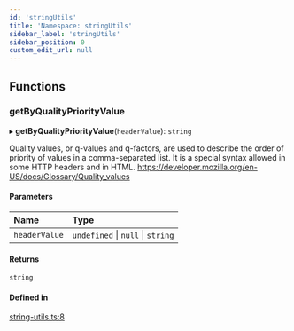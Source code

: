 ```yaml
---
id: 'stringUtils'
title: 'Namespace: stringUtils'
sidebar_label: 'stringUtils'
sidebar_position: 0
custom_edit_url: null
---
```


## Functions

### getByQualityPriorityValue

▸ **getByQualityPriorityValue**(`headerValue`): `string`

Quality values, or q-values and q-factors, are used to describe the order
of priority of values in a comma-separated list.
It is a special syntax allowed in some HTTP headers and in HTML.
https://developer.mozilla.org/en-US/docs/Glossary/Quality_values

#### Parameters

| Name          | Type                              |
| :------------ | :-------------------------------- |
| `headerValue` | `undefined` \| `null` \| `string` |

#### Returns

`string`

#### Defined in

[string-utils.ts:8](https://github.com/verdaccio/verdaccio/blob/10057a4ff/packages/core/core/src/string-utils.ts#L8)
